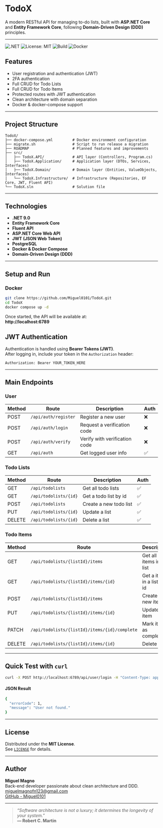 # TodoX

A modern RESTful API for managing to-do lists, built with **ASP.NET Core** and **Entity Framework Core**, following **Domain-Driven Design (DDD)** principles.

---

![.NET](https://img.shields.io/badge/.NET-9.0-blue)
![License: MIT](https://img.shields.io/badge/License-MIT-green)
![Build](https://img.shields.io/github/actions/workflow/status/Miguel0101/TodoX/.github/workflows/dotnet.yml)
![Docker](https://img.shields.io/badge/Docker-Ready-blue)

## Features

- User registration and authentication (JWT)
- 2FA authentication
- Full CRUD for Todo Lists
- Full CRUD for Todo Items
- Protected routes with JWT authentication
- Clean architecture with domain separation
- Docker & docker-compose support

---

## Project Structure

```
TodoX/
├── docker-compose.yml         # Docker environment configuration
├── migrate.sh                 # Script to run release a migration
├── ROADMAP                    # Planned features and improvements
├── src/
│   ├── TodoX.API/             # API layer (Controllers, Program.cs)
│   ├── TodoX.Application/     # Application layer (DTOs, Services, Interfaces)
│   ├── TodoX.Domain/          # Domain layer (Entities, ValueObjects, Interfaces)
│   └── TodoX.Infrastructure/  # Infrastructure (Repositories, EF Core, JWT, Fluent API)
└── TodoX.sln                  # Solution file
```

---

## Technologies

- **.NET 9.0**
- **Entity Framework Core**
- **Fluent API**
- **ASP.NET Core Web API**
- **JWT (JSON Web Token)**
- **PostgreSQL**
- **Docker & Docker Compose**
- **Domain-Driven Design (DDD)**

---

## Setup and Run

### Docker

```bash
git clone https://github.com/Miguel0101/TodoX.git
cd TodoX
docker compose up -d
```

Once started, the API will be available at:  
**http://localhost:6789**

## JWT Authentication

Authentication is handled using **Bearer Tokens (JWT)**.  
After logging in, include your token in the `Authorization` header:

```
Authorization: Bearer YOUR_TOKEN_HERE
```

---

## Main Endpoints

### User

| Method | Route                | Description                   | Auth |
| ------ | -------------------- | ----------------------------- | ---- |
| POST   | `/api/auth/register` | Register a new user           | ❌   |
| POST   | `/api/auth/login`    | Request a verification code   | ❌   |
| POST   | `/api/auth/verify`   | Verify with verification code | ❌   |
| GET    | `/api/auth`          | Get logged user info          | ✅   |

### Todo Lists

| Method | Route                 | Description            | Auth |
| ------ | --------------------- | ---------------------- | ---- |
| GET    | `/api/todolists`      | Get all todo lists     | ✅   |
| GET    | `/api/todolists/{id}` | Get a todo list by id  | ✅   |
| POST   | `/api/todolists`      | Create a new todo list | ✅   |
| PUT    | `/api/todolists/{id}` | Update a list          | ✅   |
| DELETE | `/api/todolists/{id}` | Delete a list          | ✅   |

### Todo Items

| Method | Route                                         | Description                | Auth |
| ------ | --------------------------------------------- | -------------------------- | ---- |
| GET    | `/api/todolists/{listId}/items`               | Get all items in a list    | ✅   |
| GET    | `/api/todolists/{listId}/items/{id}`          | Get a item in a list by id | ✅   |
| POST   | `/api/todolists/{listId}/items`               | Create a new item          | ✅   |
| PUT    | `/api/todolists/{listId}/items/{id}`          | Update a item              | ✅   |
| PATCH  | `/api/todolists/{listId}/items/{id}/complete` | Mark item as complete      | ✅   |
| DELETE | `/api/todolists/{listId}/items/{id}`          | Delete item                | ✅   |

---

## Quick Test with `curl`

```bash
curl -X POST http://localhost:6789/api/user/login -H "Content-Type: application/json" -d '{ "email": "admin@example.com", "password": "123456" }'
```

#### JSON Result

```bash
{
  "errorCode": 1,
  "message": "User not found."
}
```

---

## License

Distributed under the **MIT License**.  
See [`LICENSE`](./LICENSE) for details.

---

## Author

**Miguel Magno**  
Back-end developer passionate about clean architecture and DDD.  
[miguelmagnofn123@gmail.com](mailto:miguelmagnofn123@gmail.com)  
[GitHub - Miguel0101](https://github.com/Miguel0101)

---

> _“Software architecture is not a luxury; it determines the longevity of your system.”_  
> **— Robert C. Martin**
